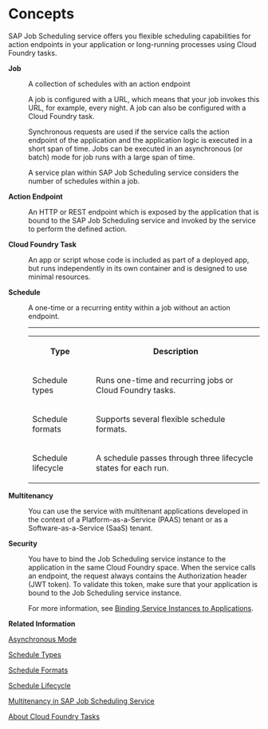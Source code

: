 <!-- loio26572ad024c54643a2424524f60669a2 -->

# Concepts

SAP Job Scheduling service offers you flexible scheduling capabilities for action endpoints in your application or long-running processes using Cloud Foundry tasks.




<dl>
<dt><b>

**Job**

</b></dt>
<dd>

A collection of schedules with an action endpoint

A job is configured with a URL, which means that your job invokes this URL, for example, every night. A job can also be configured with a Cloud Foundry task.



</dd>
<dd>

Synchronous requests are used if the service calls the action endpoint of the application and the application logic is executed in a short span of time. Jobs can be executed in an asynchronous \(or batch\) mode for job runs with a large span of time.



</dd>
<dd>

A service plan within SAP Job Scheduling service considers the number of schedules within a job.



</dd>
</dl>


<dl>
<dt><b>

**Action Endpoint**

</b></dt>
<dd>

An HTTP or REST endpoint which is exposed by the application that is bound to the SAP Job Scheduling service and invoked by the service to perform the defined action.



</dd>
</dl>


<dl>
<dt><b>

**Cloud Foundry Task**

</b></dt>
<dd>

An app or script whose code is included as part of a deployed app, but runs independently in its own container and is designed to use minimal resources.



</dd>
</dl>


<dl>
<dt><b>

**Schedule**

</b></dt>
<dd>

A one-time or a recurring entity within a job without an action endpoint.



</dd>
<dd>

****


<table>
<tr>
<th valign="top">

Type

</th>
<th valign="top">

Description

</th>
</tr>
<tr>
<td valign="top">

Schedule types

</td>
<td valign="top">

Runs one-time and recurring jobs or Cloud Foundry tasks.

</td>
</tr>
<tr>
<td valign="top">

Schedule formats

</td>
<td valign="top">

Supports several flexible schedule formats.

</td>
</tr>
<tr>
<td valign="top">

Schedule lifecycle

</td>
<td valign="top">

A schedule passes through three lifecycle states for each run.

</td>
</tr>
</table>



</dd>
</dl>


<dl>
<dt><b>

**Multitenancy**

</b></dt>
<dd>

You can use the service with multitenant applications developed in the context of a Platform-as-a-Service \(PAAS\) tenant or as a Software-as-a-Service \(SaaS\) tenant.



</dd>
</dl>


<dl>
<dt><b>

**Security**

</b></dt>
<dd>

You have to bind the Job Scheduling service instance to the application in the same Cloud Foundry space. When the service calls an endpoint, the request always contains the Authorization header \(JWT token\). To validate this token, make sure that your application is bound to the Job Scheduling service instance.

For more information, see [Binding Service Instances to Applications](https://help.sap.com/docs/btp/sap-business-technology-platform/binding-service-instances-to-applications?version=Cloud).



</dd>
</dl>

**Related Information**  


[Asynchronous Mode](asynchronous-mode-d9fd81c.md "The SAP Job Scheduling service executes jobs that support action endpoints in a synchronous mode or in an asynchronous (or batch) mode.")

[Schedule Types](schedule-types-9cf8c14.md#loio9cf8c14da0144c84aac628dc56b00ffd "SAP Job Scheduling service runs one-time and recurring jobs or Cloud Foundry tasks.")

[Schedule Formats](schedule-formats-54615f0.md#loio54615f087cca45c48f81ce4967c6f7f3 "The SAP Job Scheduling service supports several scheduling formats.")

[Schedule Lifecycle](schedule-lifecycle-e1805f2.md "A schedule passes through three lifecycle states for each run.")

[Multitenancy in SAP Job Scheduling Service](multitenancy-in-sap-job-scheduling-service-464b613.md "The SAP Job Scheduling service allows invocation of job actions in the context of Platform-as-a-Service (PAAS) or Software-as-a-Service (SaaS) tenants.")

[About Cloud Foundry Tasks](https://docs.cloudfoundry.org/devguide/using-tasks.html)

